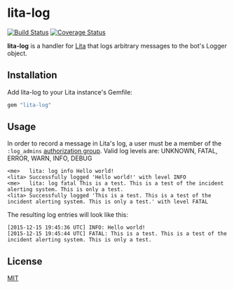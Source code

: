 # lita-log

[![Build Status](https://travis-ci.org/tristaneuan/lita-log.png?branch=master)](https://travis-ci.org/tristaneuan/lita-log)
[![Coverage Status](https://coveralls.io/repos/tristaneuan/lita-log/badge.png)](https://coveralls.io/r/tristaneuan/lita-log)

**lita-log** is a handler for [Lita](https://github.com/litaio/lita) that logs arbitrary messages to the bot's Logger object.

## Installation

Add lita-log to your Lita instance's Gemfile:

``` ruby
gem "lita-log"
```

## Usage

In order to record a message in Lita's log, a user must be a member of the `:log_admins` [authorization group](http://docs.lita.io/getting-started/usage/#authorization-groups). Valid log levels are: UNKNOWN, FATAL, ERROR, WARN, INFO, DEBUG

```
<me>   lita: log info Hello world!
<lita> Successfully logged 'Hello world!' with level INFO
<me>   lita: log fatal This is a test. This is a test of the incident alerting system. This is only a test.
<lita> Successfully logged 'This is a test. This is a test of the incident alerting system. This is only a test.' with level FATAL
```

The resulting log entries will look like this:

```
[2015-12-15 19:45:36 UTC] INFO: Hello world!
[2015-12-15 19:45:44 UTC] FATAL: This is a test. This is a test of the incident alerting system. This is only a test.
```

## License

[MIT](http://opensource.org/licenses/MIT)
